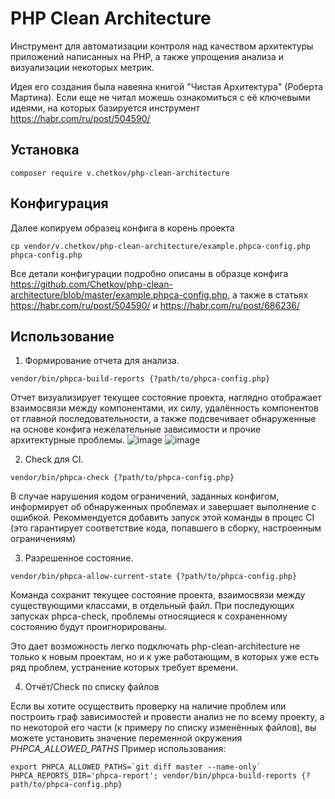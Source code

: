 # PHP Clean Architecture
Инструмент для автоматизации контроля над качеством архитектуры приложений написанных на PHP, а также упрощения анализа и визуализации некоторых метрик.

Идея его создания была навеяна книгой "Чистая Архитектура" (Роберта Мартина). 
Если еще не читал можешь ознакомиться с её ключевыми идеями, 
на которых базируется инструмент https://habr.com/ru/post/504590/

## Установка
```shell script
composer require v.chetkov/php-clean-architecture
```

## Конфигурация
Далее копируем образец конфига в корень проекта
```shell script
cp vendor/v.chetkov/php-clean-architecture/example.phpca-config.php phpca-config.php
```

Все детали конфигурации подробно описаны в образце конфига https://github.com/Chetkov/php-clean-architecture/blob/master/example.phpca-config.php, а также в статьях https://habr.com/ru/post/504590/ и https://habr.com/ru/post/686236/

## Использование

1. Формирование отчета для анализа.
```shell script
vendor/bin/phpca-build-reports {?path/to/phpca-config.php}
```
Отчет визуализирует текущее состояние проекта, наглядно отображает взаимосвязи между компонентами, их силу, удалённость 
компонентов от главной последовательности, а также подсвечивает обнаруженные на основе конфига нежелательные зависимости 
и прочие архитектурные проблемы.
![image](https://user-images.githubusercontent.com/12594577/134708940-f53dc72e-8664-4e57-a3a7-4f6bb4ec965c.png)
![image](https://user-images.githubusercontent.com/12594577/134709361-fbe654bd-70f4-460c-a107-fb3956f064b0.png)

2. Check для CI.
```shell script
vendor/bin/phpca-check {?path/to/phpca-config.php}
```
В случае нарушения кодом ограничений, заданных конфигом, информирует об обнаруженных проблемах и завершает выполнение с ошибкой. 
Рекоммендуется добавить запуск этой команды в процес CI (это гарантирует соответствие кода, попавшего в сборку, настроенным ограничениям)

3. Разрешенное состояние.
```shell script
vendor/bin/phpca-allow-current-state {?path/to/phpca-config.php}
```
Команда сохранит текущее состояние проекта, взаимосвязи между существующими классами, в отдельный файл. При последующих запусках phpca-check, проблемы относящиеся к сохраненному состоянию будут проигнорированы.

Это дает возможность легко подключать php-clean-architecture не только к новым проектам, но и к уже работающим, в которых уже есть ряд проблем, устранение которых требует времени.

4. Отчёт/Check по списку файлов

Если вы хотите осуществить проверку на наличие проблем или построить граф зависимостей и провести анализ не по всему проекту, а по некоторой его части (к примеру по списку изменённых файлов), вы можете установить значение переменной окружения *PHPCA_ALLOWED_PATHS*
Пример использования:
```shell
export PHPCA_ALLOWED_PATHS=`git diff master --name-only` PHPCA_REPORTS_DIR='phpca-report'; vendor/bin/phpca-build-reports {?path/to/phpca-config.php}
```
